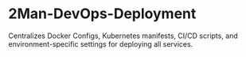 # 2Man-DevOps-Deployment
Centralizes Docker Configs, Kubernetes manifests, CI/CD scripts, and environment-specific settings for deploying all services.
